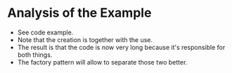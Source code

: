 # Analysis of the Example

* See code example.
* Note that the creation is together with the use.
* The result is that the code is now very long because it's responsible for both things.
* The factory pattern will allow to separate those two better.
